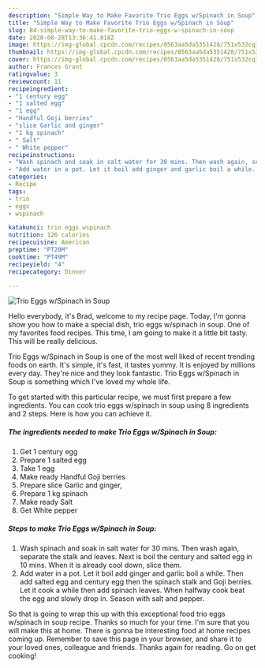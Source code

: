 ```yaml
---
description: "Simple Way to Make Favorite Trio Eggs w/Spinach in Soup"
title: "Simple Way to Make Favorite Trio Eggs w/Spinach in Soup"
slug: 84-simple-way-to-make-favorite-trio-eggs-w-spinach-in-soup
date: 2020-08-28T13:36:41.818Z
image: https://img-global.cpcdn.com/recipes/0563aa5da5351428/751x532cq70/trio-eggs-wspinach-in-soup-recipe-main-photo.jpg
thumbnail: https://img-global.cpcdn.com/recipes/0563aa5da5351428/751x532cq70/trio-eggs-wspinach-in-soup-recipe-main-photo.jpg
cover: https://img-global.cpcdn.com/recipes/0563aa5da5351428/751x532cq70/trio-eggs-wspinach-in-soup-recipe-main-photo.jpg
author: Frances Grant
ratingvalue: 3
reviewcount: 11
recipeingredient:
- "1 century egg"
- "1 salted egg"
- "1 egg"
- "Handful Goji berries"
- "slice Garlic and ginger"
- "1 kg spinach"
- " Salt"
- " White pepper"
recipeinstructions:
- "Wash spinach and soak in salt water for 30 mins. Then wash again, separate the stalk and leaves. Next is boil the century and salted egg in 10 mins. When it is already cool down, slice them."
- "Add water in a pot. Let it boil add ginger and garlic boil a while. Then add salted egg and century egg then the spinach stalk and Goji berries. Let it cook a while then add spinach leaves. When halfway cook beat the egg and slowly drop in. Season with salt and pepper."
categories:
- Recipe
tags:
- trio
- eggs
- wspinach

katakunci: trio eggs wspinach 
nutrition: 126 calories
recipecuisine: American
preptime: "PT20M"
cooktime: "PT49M"
recipeyield: "4"
recipecategory: Dinner

---
```



![Trio Eggs w/Spinach in Soup](https://img-global.cpcdn.com/recipes/0563aa5da5351428/751x532cq70/trio-eggs-wspinach-in-soup-recipe-main-photo.jpg)

Hello everybody, it's Brad, welcome to my recipe page. Today, I'm gonna show you how to make a special dish, trio eggs w/spinach in soup. One of my favorites food recipes. This time, I am going to make it a little bit tasty. This will be really delicious.



Trio Eggs w/Spinach in Soup is one of the most well liked of recent trending foods on earth. It's simple, it's fast, it tastes yummy. It is enjoyed by millions every day. They're nice and they look fantastic. Trio Eggs w/Spinach in Soup is something which I've loved my whole life.


To get started with this particular recipe, we must first prepare a few ingredients. You can cook trio eggs w/spinach in soup using 8 ingredients and 2 steps. Here is how you can achieve it.

<!--inarticleads1-->

##### The ingredients needed to make Trio Eggs w/Spinach in Soup:

1. Get 1 century egg
1. Prepare 1 salted egg
1. Take 1 egg
1. Make ready Handful Goji berries
1. Prepare slice Garlic and ginger,
1. Prepare 1 kg spinach
1. Make ready  Salt
1. Get  White pepper




<!--inarticleads2-->

##### Steps to make Trio Eggs w/Spinach in Soup:

1. Wash spinach and soak in salt water for 30 mins. Then wash again, separate the stalk and leaves. Next is boil the century and salted egg in 10 mins. When it is already cool down, slice them.
1. Add water in a pot. Let it boil add ginger and garlic boil a while. Then add salted egg and century egg then the spinach stalk and Goji berries. Let it cook a while then add spinach leaves. When halfway cook beat the egg and slowly drop in. Season with salt and pepper.




So that is going to wrap this up with this exceptional food trio eggs w/spinach in soup recipe. Thanks so much for your time. I'm sure that you will make this at home. There is gonna be interesting food at home recipes coming up. Remember to save this page in your browser, and share it to your loved ones, colleague and friends. Thanks again for reading. Go on get cooking!
